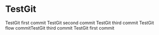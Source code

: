 # TestGit
TestGit first commit
TestGit second commit
TestGit third commit
TestGit flow commitTestGit third commit
TestGit first commit
